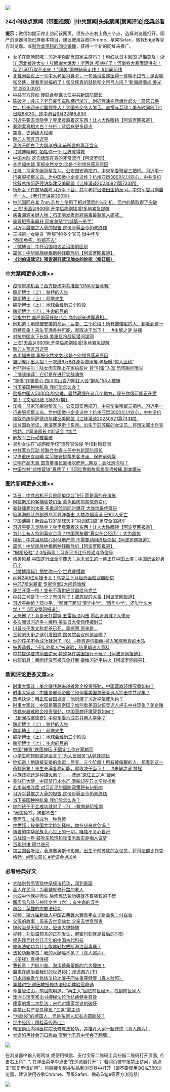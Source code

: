 ![](https://raw.githubusercontent.com/jsvpn/jsproxy/dev/64photo/fqnews-qr.jpg)

<div id="tt">
<h3>24小时热点禁闻（<a href="https://391091.xyz" target="_blank">带图视频</a>）|<a href="#%E4%B8%AD%E5%85%B1%E7%A6%81%E9%97%BB%E6%9B%B4%E5%A4%9A%E6%96%87%E7%AB%A0">中共禁闻</a>|<a href="#%E5%9B%BE%E7%89%87%E6%96%B0%E9%97%BB%E6%9B%B4%E5%A4%9A%E6%96%87%E7%AB%A0">头条禁闻</a>|<a href="#%E6%96%B0%E9%97%BB%E8%AF%84%E8%AE%BA%E6%9B%B4%E5%A4%9A%E6%96%87%E7%AB%A0">禁闻评论|<a href="#%E5%BF%85%E7%9C%8B%E7%BB%8F%E5%85%B8%E5%A5%BD%E6%96%87">经典必看</a></h3>
<div><b>提示：</b>微信如提示停止访问该网页，须先点击右上角三个点，选择浏览器打开。国产浏览器可能已屏蔽本项目，建议使用谷歌Chrome、苹果Safari、微软Edge等官方浏览器。或<a href="%E5%88%B6%E4%BD%9Cgit%E7%A6%81%E9%97%BB%E9%95%9C%E5%83%8F.md">制作本项目的同步镜像</a>，获得一个新的网址来推广。</div>
<ul>

<li><a href="/sohnews/20230922/1936977.md">女子在商场怒喊：习近平你配当国家主席吗？！粉红从日本回国 追悔莫及！浙江 河北接连大火！红眼病大爆发！老百姓 都啥样了！河南特大暴雨现洪灾！存了150万取不出来 ！“润美”雨林骑马走线！ #新闻前线</a></li>
<li><a href="/sohnews/20230922/1937021.md">北戴河会议上一军中大老坐习身旁，一句话没说却压得一尊喘不过气！是否抓张又侠，就看李尚福的了！张又侠真的就是那个带弓人吗？‘新闻最嘲点 姜光宇’2023.0921</a></li>
<li><a href="/cbnews/20230922/1937006.md">中共军方异动 传联合参谋长任中共新国防部长</a></li>
<li><a href="/sohnews/20230922/1936993.md">陈破空：袭击？老习豪华车队横行浙江，附近高速突然爆炸起火！蘑菇云腾空。杭州迎来七国领导人！大国外交令人乍舌。直播与互动：美东时间9月21日晚8点30、即中港台9月22早8点30</a></li>
<li><a href="/topimagenews/20230922/1937212.md">习近平要去灵隐寺？寺里竟藏着这东西！让人大跌眼镜【阿波罗网报道】</a></li>
<li><a href="/baitai/20230922/1937003.md">秦刚案真相大白？分析：背后有更多疑点</a></li>
<li><a href="/finance/20230922/1937104.md">突发，史诗级大松绑</a></li>
<li><a href="/cbnews/20230922/1937227.md">赊刀人预言习近平</a></li>
<li><a href="/baitai/20230922/1936965.md">我终于明白了大舅30多年前所言的真正含义</a></li>
<li><a href="/topimagenews/20230922/1937103.md">【微博精粹】牺牲你一个 世界就得救</a></li>
<li><a href="/cnnews/20230922/1936968.md">中国大陆 这句话现在真的非常流行【阿波罗网】</a></li>
<li><a href="/cbnews/20230922/1937213.md">李尚福失踪 军报突然发文:这是个别领导落马原因</a></li>
<li><a href="/cbnews/20230922/1937151.md">江峰：习家军闽浙帮互斗，公安国安两把刀，中央军委残留三把枪。习近平一行丧服视察义乌，为中国微小企业送终？杭州亚运3000亿讨欢心，中共专机接叙总统阿萨德访华建反美同盟【江峰漫谈20230921第733期】</a></li>
<li><a href="/sohnews/20230922/1937192.md">杭州女子在商场疾呼习近平下台，共军老将迟浩田坐镇反习，中央军委只剩苗华一人。《老灯开讲第390期》</a></li>
<li><a href="/itnews/20230922/1937255.md">中芯国际在其 7nm 芯片上使用了相对落后的光刻机，但也的确取得了突破</a></li>
<li><a href="/cbnews/20230922/1937241.md">上海1天高达900例,开学后病例猛增!多地紧急提醒</a></li>
<li><a href="/sohnews/20230922/1937307.md">病毒溯源关键人物：石正丽发表新冠病毒最新惊人研究。</a></li>
<li><a href="/cnnews/20230922/1937059.md">美签拒签率飙升 网友总结“京城第一杀手”</a></li>
<li><a href="/comments/20230922/1937195.md">习近平最恨之入骨的报告 这份耻辱至今仍未终结</a></li>
<li><a href="/cnnews/20230922/1937128.md">三湘第一女巨贪 “睡服”40多个官员 狱中怀孕</a></li>
<li><a href="/comments/20230922/1937125.md">“泰国免签，狗都不去”</a></li>
<li><a href="/ssgc/20230922/1937111.md">〖微博谈〗牛仔治国和太监治国的区别</a></li>
<li><a href="/topimagenews/20230922/1937174.md">震惊！中华民族绝根断种残酷危机【阿波罗网报道】</a></li>
<li><b><a href="/comments/20200207/1272816.md" target="_blank">《刘伯温碑记》预言避开武汉肺炎的妙招（修订版）</a></b></li>
</ul>
</div>

<div class="catlist">
<h3><a href="/cbnews/" target="_blank">中共禁闻</a><span><a href="/cbnews/" target="_blank" rel="nofollow">更多文章>></a></span></h3>
<ul>
<li><a href="/cbnews/20230922/1937390.md" target="_blank">疫情带来机会？西方疑虑中共准备“DNA军备竞赛”</a></li>
<li><a href="/comments/20230922/1937349.md" target="_blank">魏斯博士（上）：独特的人生</a></li>
<li><a href="/comments/20230922/1937348.md" target="_blank">魏斯博士（上）：前瞻来生</a></li>
<li><a href="/comments/20230922/1937347.md" target="_blank">魏斯博士（上）：地球会经历三个阶段</a></li>
<li><a href="/comments/20230922/1937346.md" target="_blank">魏斯博士（上）：生命的目的</a></li>
<li><a href="/cbnews/20230922/1937341.md" target="_blank">剑指中共 美严限获补贴芯企 商务部长透露真相…</a></li>
<li><a href="/comments/20230922/1937309.md" target="_blank">他知道！地球被安排的命运：巨变、三个阶段！所有被催眠的人，都看到这一奇特景象！来生充满各种可能，就取决于当下！｜ #未解之谜 扶摇</a></li>
<li><a href="/cbnews/20230922/1937242.md" target="_blank">对抗中国水下长城 美重启冷战反潜间谍网</a></li>
<li><a href="/cbnews/20230922/1937241.md" target="_blank">上海1天高达900例,开学后病例猛增!多地紧急提醒</a></li>
<li><a href="/cbnews/20230922/1937227.md" target="_blank">赊刀人预言习近平</a></li>
<li><a href="/cbnews/20230922/1937213.md" target="_blank">李尚福失踪 军报突然发文:这是个别领导落马原因</a></li>
<li><a href="/cbnews/20230922/1937191.md" target="_blank">自助餐厅出大招！一次缴8万8终身免费用餐 老板曝“惊人业绩”</a></li>
<li><a href="/cbnews/20230922/1937184.md" target="_blank">她吓得尖叫！陆女雨天晚上在家拍影片 竟“引雷”入室 恐怖瞬间曝光</a></li>
<li><a href="/cbnews/20230922/1937172.md" target="_blank">〖博谈编译〗它们是在进行实战演练</a></li>
<li><a href="/cbnews/20230922/1937163.md" target="_blank">“卖惨”诈骗爱心 四川凉山百万网红人设“翻船”54人被捕</a></li>
<li><a href="/comments/20230922/1937156.md" target="_blank">当下美国种种乱象 我们能怎么办？</a></li>
<li><a href="/cbnews/20230922/1937038.md" target="_blank">贻祸中国人5000年的灾难，居然藏埋在这几个地方，现在你很可能正在受害！【文昭思绪飞扬287期】</a></li>
<li><a href="/cbnews/20230922/1937151.md" target="_blank">江峰：习家军闽浙帮互斗，公安国安两把刀，中央军委残留三把枪。习近平一行丧服视察义乌，为中国微小企业送终？杭州亚运3000亿讨欢心，中共专机接叙总统阿萨德访华建反美同盟【江峰漫谈20230921第733期】</a></li>
<li><a href="/comments/20230922/1937098.md" target="_blank">加兰国会听证，表演赛奥斯卡影帝。出生于前苏联的女议员，将司法部比作克格勃。#司法部长 #听证会 #加兰</a></li>
<li><a href="/cbnews/20230922/1937044.md" target="_blank">解放军三行动被看破</a></li>
<li><a href="/cbnews/20230922/1937043.md" target="_blank">郑州女生在“戒网瘾学校”遭教官性侵 学校封锁丑闻</a></li>
<li><a href="/cbnews/20230922/1937006.md" target="_blank">中共军方异动 传联合参谋长任中共新国防部长</a></li>
<li><a href="/cbnews/20230921/1936883.md" target="_blank">17岁重庆女自曝 实习被安排帮男客洗澡、保养前列腺</a></li>
<li><a href="/cbnews/20230921/1936882.md" target="_blank">证明产品无毒 国货董事长直播吃肥皂…网友：会吐泡泡吗？</a></li>
<li><a href="/cbnews/20230921/1936871.md" target="_blank">中国农村“悲惨营销”真悲了！11网红靠假故事卖假货被捕 剧本曝光</a></li>

</ul>
</div>
<div class="catlist">
<h3><a href="/topimagenews/" target="_blank">图片新闻</a><span><a href="/topimagenews/" target="_blank" rel="nofollow">更多文章>></a></span></h3>
<ul>
<li><a href="/topimagenews/20230922/1937375.md" target="_blank">华日：中共战机不只是简单绕台飞行 而是真的在演练</a></li>
<li><a href="/topimagenews/20230922/1937368.md" target="_blank">阿拉斯加钓客捕获梦幻鱼 蓝色鱼肉煎熟惊奇变化</a></li>
<li><a href="/topimagenews/20230922/1937340.md" target="_blank">美联储想的太美 多重风险恐同时爆开 大咖给最终警告</a></li>
<li><a href="/topimagenews/20230922/1937339.md" target="_blank">俄黑海舰队总部遭乌军导弹袭击 大楼浓烟滚滚 已知1人死亡</a></li>
<li><a href="/topimagenews/20230922/1937321.md" target="_blank">举国沸腾！新西兰12岁高球天才“只训练2周”勇夺全国冠军</a></li>
<li><a href="/topimagenews/20230922/1937212.md" target="_blank">习近平要去灵隐寺？寺里竟藏着这东西！让人大跌眼镜【阿波罗网报道】</a></li>
<li><a href="/topimagenews/20230922/1937183.md" target="_blank">为什么有人特别喜欢台湾？中国网友曝“真实在台经历”：大为震惊</a></li>
<li><a href="/topimagenews/20230922/1937182.md" target="_blank">揭秘：中共当局铁心对付地产商 不需要动用终极杀招【阿波罗网报道】</a></li>
<li><a href="/topimagenews/20230922/1937174.md" target="_blank">震惊！中华民族绝根断种残酷危机【阿波罗网报道】</a></li>
<li><a href="/topimagenews/20230922/1937162.md" target="_blank">“枫桥经验” 2.0版再现！习近平浙江行传递斗争信号</a></li>
<li><a href="/topimagenews/20230922/1937161.md" target="_blank">债务风暴 中国这行业全军覆灭；从未发生的一幕正在中国上演；中国房企护身符？</a></li>
<li><a href="/topimagenews/20230922/1937103.md" target="_blank">【微博精粹】牺牲你一个 世界就得救</a></li>
<li><a href="/topimagenews/20230921/1936843.md" target="_blank">拜登240亿军援卡关！乌克兰下月起恐面临武器断供</a></li>
<li><a href="/topimagenews/20230921/1936836.md" target="_blank">中芯7奈米暴雷 专家惊曝2大问题难解</a></li>
<li><a href="/topimagenews/20230921/1936829.md" target="_blank">波兰开第一枪！宣布不再供应武器给乌克兰</a></li>
<li><a href="/topimagenews/20230921/1936825.md" target="_blank">中共三号是下一个？有信号了！被忽视的大事【阿波罗网报道】</a></li>
<li><a href="/topimagenews/20230921/1936796.md" target="_blank">习近平躺枪？邓小平：“那就干脆叫‘清华中学’、‘清华小学’，还叫什么大学！’”【阿波罗网报道】</a></li>
<li><a href="/topimagenews/20230921/1936761.md" target="_blank">太恐怖了！真是天打雷劈 五雷轰顶闪击 墨西哥海滩 2人惨死</a></li>
<li><a href="/topimagenews/20230921/1936709.md" target="_blank">多次嘲讽习近平＋爆料 美驻日大使惊传被封口</a></li>
<li><a href="/topimagenews/20230921/1936708.md" target="_blank">川普长子发文称老爸已死，震撼网 原来是…</a></li>
<li><a href="/topimagenews/20230921/1936693.md" target="_blank">王毅的头衔之谜引发困惑 国务院会议他该坐哪？</a></li>
<li><a href="/comments/20230921/1905929.md" target="_blank">你的孩子不会成功就对了（6） &#8211;教育避坑指南-植入家庭教育的木马</a></li>
<li><a href="/topimagenews/20230921/1936593.md" target="_blank">被轰造假，“千年外星人”被送验，结果却出人意料</a></li>
<li><a href="/topimagenews/20230921/1936562.md" target="_blank">中共提这要求简直逆天 特殊存在美国银行不玩了【阿波罗网报道】</a></li>
<li><a href="/topimagenews/20230921/1936505.md" target="_blank">内部消息：秦刚还没有被完全打倒 要给习近平拱火【阿波罗网报导】</a></li>

</ul>
</div>
<div class="catlist">
<h3><a href="/comments/" target="_blank">新闻评论</a><span><a href="/comments/" target="_blank" rel="nofollow">更多文章>></a></span></h3>
<ul>
<li><a href="/comments/20230922/1937401.md" target="_blank">时事大家谈：美企赚钱越来越难欧企投资强劲，中国营商环境究竟如何？</a></li>
<li><a href="/comments/20230922/1937400.md" target="_blank">时事大家谈：中国是邪恶帝国？如何看美国总统竞选人抨击中共现象？</a></li>
<li><a href="/comments/20230922/1937399.md" target="_blank">热点快评：韩正联合国发言：他扮演了习近平信使角色？</a></li>
<li><a href="/comments/20230922/1937384.md" target="_blank">时事大家谈：中国是邪恶帝国？如何看美国总统竞选人抨击中共现象？美企赚钱越来越难欧企投资强劲，中国营商环境究竟如何？</a></li>
<li><a href="/comments/20230922/1937377.md" target="_blank">【新闻拍案惊奇】中央军委六成员只两人幸免？</a></li>
<li><a href="/comments/20230922/1937349.md" target="_blank">魏斯博士（上）：独特的人生</a></li>
<li><a href="/comments/20230922/1937348.md" target="_blank">魏斯博士（上）：前瞻来生</a></li>
<li><a href="/comments/20230922/1937347.md" target="_blank">魏斯博士（上）：地球会经历三个阶段</a></li>
<li><a href="/comments/20230922/1937346.md" target="_blank">魏斯博士（上）：生命的目的</a></li>
<li><a href="/comments/20230922/1937319.md" target="_blank">中国“神童”跌落神坛 无固定工作在家躺平</a></li>
<li><a href="/comments/20230922/1937311.md" target="_blank">小学生吃预制菜是谣言？“为人民服务”从娃娃抓起</a></li>
<li><a href="/comments/20230922/1937309.md" target="_blank">他知道！地球被安排的命运：巨变、三个阶段！所有被催眠的人，都看到这一奇特景象！来生充满各种可能，就取决于当下！｜ #未解之谜 扶摇</a></li>
<li><a href="/comments/20230922/1937298.md" target="_blank">种族歧视还是种族优惠？ ——澳洲“原住民之声”疑问</a></li>
<li><a href="/comments/20230922/1937297.md" target="_blank">美驻日大使：中国禁日本水产 渔船却在日本沿岸捕鱼</a></li>
<li><a href="/comments/20230922/1937215.md" target="_blank">若李尚福涉腐 对习近平的国防政策将有何影响</a></li>
<li><a href="/comments/20230922/1937195.md" target="_blank">习近平最恨之入骨的报告 这份耻辱至今仍未终结</a></li>
<li><a href="/comments/20230922/1937156.md" target="_blank">当下美国种种乱象 我们能怎么办？</a></li>
<li><a href="/comments/20230922/1901294.md" target="_blank">你的孩子不会成功就对了（7） &#8211;教育避坑指南</a></li>
<li><a href="/comments/20230922/1937125.md" target="_blank">“泰国免签，狗都不去”</a></li>
<li><a href="/comments/20230922/1937117.md" target="_blank">黄面孔，或将成为一种负债</a></li>
<li><a href="/comments/20230922/1937116.md" target="_blank">林世钰：按美国大学排名择校，你在刻舟求剑吗？</a></li>
<li><a href="/comments/20230922/1937115.md" target="_blank">博爱的中华民族关心世上的一切，唯独不关心自己</a></li>
<li><a href="/comments/20230922/1937114.md" target="_blank">乌战超一年 鼓吹东风饱和攻击无敌实是痴人说梦</a></li>
<li><a href="/comments/20230922/1937113.md" target="_blank">百年封堵 得寸进尺</a></li>
<li><a href="/comments/20230922/1937098.md" target="_blank">加兰国会听证，表演赛奥斯卡影帝。出生于前苏联的女议员，将司法部比作克格勃。#司法部长 #听证会 #加兰</a></li>

</ul>
</div>

<div class="catlist">
<h3>必看经典好文</h3>
<ul>
<li><a href="/cbnews/20220713/1757692.md" target="_blank">大陆财务高管狱中结缘法轮功，润到美国</a></li>
<li><a href="/tculture/20121023/72121.md" target="_blank">高人在民间：为我铺就修行路的老人</a></li>
<li><a href="/comments/20200926/1403542.md" target="_blank">六四中他保护师生 后修炼法轮功铸就不畏强权的丰碑</a></li>
<li><a href="/tculture/20170925/832035.md" target="_blank">解周易八卦与神传文字（六）：有生命的汉字</a></li>
<li><a href="/comments/20200313/1292991.md" target="_blank">愚公：英雄的宗教法轮功</a></li>
<li><a href="/comments/20220518/1734456.md" target="_blank">视频：第九届新唐人中国古典舞大赛青年女子组金奖：付百合</a></li>
<li><a href="/cbnews/20210507/1541162.md" target="_blank">父母的故事：母亲去世变仙女 父亲去世变饿鬼</a></li>
<li><a href="/comments/20200814/1379994.md" target="_blank">搞政治是天赋人权，应该大搞特搞</a></li>
<li><a href="/comments/20200628/1351782.md" target="_blank">视频：刘伯温预言的正在发生，解密时刻就是最后的时刻</a></li>
<li><a href="/comments/20220329/1711799.md" target="_blank">领先现代社会几千年的中国古代科技</a></li>
<li><a href="/cbnews/20220601/1740227.md" target="_blank">修炼法轮功为什么能够轻松戒断海洛因毒瘾？</a></li>
<li><a href="/comments/20210905/1619324.md" target="_blank">法轮功新学员：我的大肠癌不见了（真人照片）</a></li>
<li><a href="/tculture/20201113/1430493.md" target="_blank">《圣经》真相浅探</a></li>
<li><a href="/comments/20230601/1891432.md" target="_blank">曹长青：力挺川普、淘汰德桑蒂斯的六大理由！</a></li>
<li><a href="/topimagenews/20180527/948714.md" target="_blank">魔鬼在统治着我们的世界(8)：渗透西方(下)</a></li>
<li><a href="/comments/20211023/1642745.md" target="_blank">日本越裔青年修炼法轮功浪子回头重获健康（真人帅照）</a></li>
<li><a href="/comments/20200511/1322384.md" target="_blank">穿越时空 谢田教授修炼法轮功体验宿命通</a></li>
<li><a href="/funmedia/20210321/1509617.md" target="_blank">今世唐江山，前世陈明道，“再生人”回忆前世经历，找到前世家人</a></li>
<li><a href="/comments/20230226/1853388.md" target="_blank">澳洲心理专家出书探秘法轮功祛病健身奇效</a></li>
<li><a href="/tculture/20181126/1037279.md" target="_blank">儒家的第二次乱法：宋代对儒家学说的破坏</a></li>
<li><a href="/cbnews/20201004/1408019.md" target="_blank">美禁止共产党员移民 “三退”需主动</a></li>
<li><a href="/comments/20220129/1685716.md" target="_blank">“方脑袋”的德国人，但是东德人却有点圆脑袋？</a></li>
<li><a href="/tculture/xiulian/20151104/467495.md" target="_blank">定中经历：穆桂英传奇(上)</a></li>
<li><a href="/comments/20211216/1666206.md" target="_blank">韩国蔚山内科医院院长修炼法轮功，并推荐大家一起修炼（真人照片）</a></li>
<li><a href="/topimagenews/20200928/1404412.md" target="_blank">曾误陷黑社会刀口舔血 直到他无意中学会了翻墙&#8230;</a></li>

</ul>
</div>

![](https://raw.githubusercontent.com/jsvpn/jsproxy/dev/64photo/fqnews-qr.jpg)

在浏览器中输入短网址 或使用微信、支付宝等二维码工具扫描二维码打开页面, 点击右上角"...", 在弹出菜单中点击“在浏览器打开”； 若网页被举报禁止访问，请点击“恢复申请访问”，将链接复制并粘贴到浏览器中打开（请不要使用QQ或360浏览器，建议使用谷歌Chrome、苹果Safari、微软Edge等官方浏览器）

![](https://raw.githubusercontent.com/jsvpn/jsproxy/dev/64photo/wx.jpg)